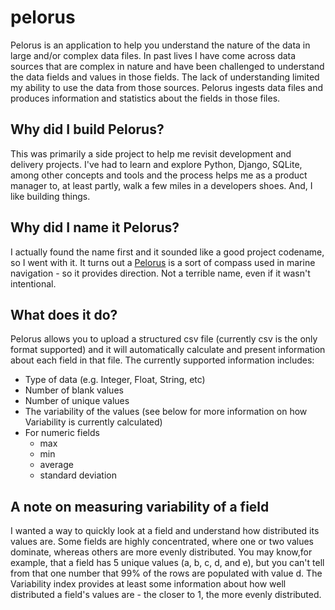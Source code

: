 # pelorus
Pelorus is an application to help you understand the nature of the data in large and/or complex data files.  In past lives I have come across data sources that are complex in nature and have been challenged to understand the data fields and values in those fields. The lack of understanding limited my ability to use the data from those sources. Pelorus ingests data files and produces information and statistics about the fields in those files.

## Why did I build Pelorus?
This was primarily a side project to help me revisit development and delivery projects.  I've had to learn and explore Python, Django, SQLite, among other concepts and tools and the process helps me as a product manager to, at least partly, walk a few miles in a developers shoes. And, I like building things.

## Why did I name it Pelorus?
I actually found the name first and it sounded like a good project codename, so I went with it. It turns out a [Pelorus](https://en.wikipedia.org/wiki/Pelorus_(instrument)) is a sort of compass used in marine navigation - so it provides direction. Not a terrible name, even if it wasn't intentional.

## What does it do?
Pelorus allows you to upload a structured csv file (currently csv is the only format supported) and it will automatically calculate and present information about each field in that file.  The currently supported information includes:
* Type of data (e.g. Integer, Float, String, etc)
* Number of blank values
* Number of unique values
* The variability of the values (see below for more information on how Variability is currently calculated)
* For numeric fields
  * max
  * min
  * average
  * standard deviation

## A note on measuring variability of a field
I wanted a way to quickly look at a field and understand how distributed its values are.  Some fields are highly concentrated, where one or two values dominate, whereas others are more evenly distributed. You may know,for example, that a field has 5 unique values (a, b, c, d, and e), but you can't tell from that one number that 99% of the rows are populated with value d. The Variability index provides at least some information about how well distributed a field's values are - the closer to 1, the more evenly distributed.


